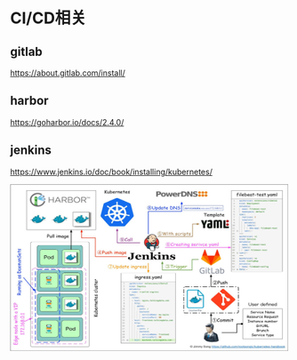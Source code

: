 # CI/CD相关

## gitlab
https://about.gitlab.com/install/

## harbor
https://goharbor.io/docs/2.4.0/

## jenkins
https://www.jenkins.io/doc/book/installing/kubernetes/




<img src="/图库/CICD架构图.jpeg"  width="500" height="300" >
